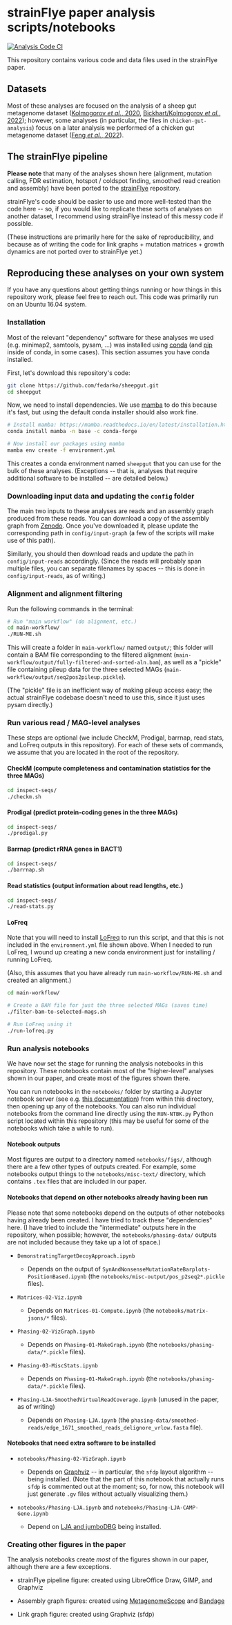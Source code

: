 # strainFlye paper analysis scripts/notebooks

[![Analysis Code CI](https://github.com/fedarko/sheepgut/actions/workflows/main.yml/badge.svg)](https://github.com/fedarko/sheepgut/actions/workflows/main.yml)

This repository contains various code and data files used in the strainFlye
paper.

## Datasets

Most of these analyses are focused on the analysis of a sheep gut
metagenome dataset
([Kolmogorov _et al._, 2020](https://www.nature.com/articles/s41592-020-00971-x),
[Bickhart/Kolmogorov _et al._, 2022](https://www.nature.com/articles/s41587-021-01130-z));
however, some analyses (in particular, the files in `chicken-gut-analysis`)
focus on a later analysis we performed of a chicken gut metagenome dataset
([Feng _et al._, 2022](https://www.nature.com/articles/s41592-022-01478-3)).

## The strainFlye pipeline

**Please note** that many of the analyses shown here (alignment, mutation
calling, FDR estimation, hotspot / coldspot finding, smoothed read creation and
assembly) have been ported to the
[strainFlye](https://github.com/fedarko/strainFlye) repository.

strainFlye's code should be easier to use and more well-tested than the code
here -- so, if you would like to replicate these sorts of analyses on another
dataset, I recommend using strainFlye instead of this messy code if possible.

(These instructions are primarily here for the sake of reproducibility, and
because as of writing the code for
link graphs + mutation matrices + growth dynamics are not ported over to
strainFlye yet.)

## Reproducing these analyses on your own system

If you have any questions about getting things running or how things in this
repository work, please feel free to reach out. This code was primarily run on
an Ubuntu 16.04 system.

### Installation

Most of the relevant "dependency" software
for these analyses we used (e.g. minimap2,
samtools, pysam, ...) was installed using [conda](https://conda.io/) (and
[pip](https://pip.pypa.io/) inside of conda, in some cases). This section
assumes you have conda installed.

First, let's download this repository's code:

```bash
git clone https://github.com/fedarko/sheepgut.git
cd sheepgut
```

Now, we need to install dependencies. We use
[mamba](https://mamba.readthedocs.io/en/latest/index.html) to do this because
it's fast, but using the default conda installer should also work fine.

```bash
# Install mamba: https://mamba.readthedocs.io/en/latest/installation.html
conda install mamba -n base -c conda-forge

# Now install our packages using mamba
mamba env create -f environment.yml
```

This creates a conda environment named `sheepgut` that you can use for the bulk
of these analyses. (Exceptions -- that is, analyses that require additional
software to be installed -- are detailed below.)

### Downloading input data and updating the `config` folder

The main two inputs to these analyses are reads and an assembly graph
produced from these reads.
You can download a copy of the assembly graph from
[Zenodo](https://zenodo.org/record/6545142). Once you've downloaded it, please
update the corresponding path in `config/input-graph` (a few of the scripts
will make use of this path).

Similarly, you should then download reads and update the path in
`config/input-reads` accordingly. (Since the reads will probably span multiple
files, you can separate filenames by spaces -- this is done in
`config/input-reads`, as of writing.)

### Alignment and alignment filtering

Run the following commands in the terminal:

```bash
# Run "main workflow" (do alignment, etc.)
cd main-workflow/
./RUN-ME.sh
```

This will create a folder in `main-workflow/` named `output/`; this folder will
contain a BAM file corresponding to the filtered alignment
(`main-workflow/output/fully-filtered-and-sorted-aln.bam`), as well as a
"pickle" file containing pileup data for the three selected MAGs
(`main-workflow/output/seq2pos2pileup.pickle`).

(The "pickle" file is an inefficient way of making pileup access easy; the
actual strainFlye codebase doesn't need to use this, since it just uses pysam
directly.)

### Run various read / MAG-level analyses

These steps are optional (we include CheckM, Prodigal, barrnap, read stats, and
LoFreq outputs in this repository). For each of these sets of commands, we
assume that you are located in the root of the repository.

#### CheckM (compute completeness and contamination statistics for the three MAGs)

```bash
cd inspect-seqs/
./checkm.sh
```

#### Prodigal (predict protein-coding genes in the three MAGs)

```bash
cd inspect-seqs/
./prodigal.py
```

#### Barrnap (predict rRNA genes in BACT1)

```bash
cd inspect-seqs/
./barrnap.sh
```

#### Read statistics (output information about read lengths, etc.)

```bash
cd inspect-seqs/
./read-stats.py
```

#### LoFreq

Note that you will need to install [LoFreq](http://csb5.github.io/lofreq/) to
run this script, and that this is not included in the `environment.yml` file
shown above. When I needed to run LoFreq, I wound up creating a new conda
environment just for installing / running LoFreq.

(Also, this assumes that you have already run `main-workflow/RUN-ME.sh` and
created an alignment.)

```bash
cd main-workflow/

# Create a BAM file for just the three selected MAGs (saves time)
./filter-bam-to-selected-mags.sh

# Run LoFreq using it
./run-lofreq.py
```

### Run analysis notebooks

We have now set the stage for running the analysis notebooks in this repository.
These notebooks contain most of the "higher-level" analyses shown in our paper,
and create most of the figures shown there.

You can run notebooks in the `notebooks/` folder by starting a Jupyter notebook server
(see e.g. [this documentation](https://docs.jupyter.org/en/latest/running.html))
from within this directory, then opening up any of the notebooks. You can also
run individual notebooks from the command line directly
using the `RUN-NTBK.py` Python script located within this repository (this may
be useful for some of the notebooks which take a while to run).

#### Notebook outputs

Most figures are output to a directory named `notebooks/figs/`, although there are a
few other types of outputs created. For example, some notebooks output things
to the `notebooks/misc-text/` directory, which contains `.tex` files that are
included in our paper.

#### Notebooks that depend on other notebooks already having been run

Please note that some notebooks depend on the outputs of other notebooks having
already been created. I have tried to track these "dependencies" here. (I have
tried to include the "intermediate" outputs here in the repository, when
possible; however, the `notebooks/phasing-data/` outputs are not included
because they take up a lot of space.)

- `DemonstratingTargetDecoyApproach.ipynb`
  - Depends on the output of
    `SynAndNonsenseMutationRateBarplots-PositionBased.ipynb` (the
    `notebooks/misc-output/pos_p2seq2*.pickle` files).

- `Matrices-02-Viz.ipynb` 
  - Depends on `Matrices-01-Compute.ipynb` (the `notebooks/matrix-jsons/*`
    files).

- `Phasing-02-VizGraph.ipynb`
  - Depends on `Phasing-01-MakeGraph.ipynb` (the
    `notebooks/phasing-data/*.pickle` files).

- `Phasing-03-MiscStats.ipynb`
  - Depends on `Phasing-01-MakeGraph.ipynb` (the
    `notebooks/phasing-data/*.pickle` files).

- `Phasing-LJA-SmoothedVirtualReadCoverage.ipynb` (unused in the paper, as of
  writing)
  - Depends on `Phasing-LJA.ipynb` (the
    `phasing-data/smoothed-reads/edge_1671_smoothed_reads_delignore_vrlow.fasta`
    file).

#### Notebooks that need extra software to be installed

- `notebooks/Phasing-02-VizGraph.ipynb`
  - Depends on [Graphviz](https://www.graphviz.org/) -- in particular, the
    `sfdp` layout algorithm -- being installed. (Note that the part of this
    notebook that actually runs `sfdp` is commented out at the moment; so, for
    now, this notebook will just generate `.gv` files without actually
    visualizing them.)

- `notebooks/Phasing-LJA.ipynb` and `notebooks/Phasing-LJA-CAMP-Gene.ipynb`
  - Depend on [LJA and jumboDBG](https://github.com/AntonBankevich/LJA/)
    being installed.

### Creating other figures in the paper

The analysis notebooks create *most* of the figures shown in our paper,
although there are a few exceptions.

- strainFlye pipeline figure: created using LibreOffice Draw, GIMP, and Graphviz

- Assembly graph figures: created using
  [MetagenomeScope](https://github.com/marbl/MetagenomeScope) and
  [Bandage](https://github.com/rrwick/Bandage)

- Link graph figure: created using Graphviz (sfdp)
